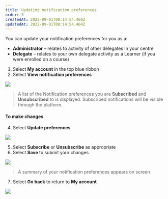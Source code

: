 ```yaml
---
title: Updating notification preferences
order: 3
createdAt: 2022-09-01T08:14:54.460Z
updatedAt: 2022-09-01T08:14:54.464Z
---
```

You can update your notification preferences for you as a:​

* **Administrator** – relates to activity of other delegates in your centre​
* **Delegate** – relates to your own delegate activity as a Learner (if you were enrolled on a course)

1. Select **My account** in the top blue ribbon​
2. Select **View notification preferences​**

![](/img/ad-1-19-Managing.jpg)

> A list of the Notification preferences you are **Subscribed** and **Unsubscribed** to is displayed. Subscribed notifications will be visible through the platform. ​

#### To make changes​

4. ​Select **Update preferences​**

![](/img/ad-1-21-Managing.jpg)

5. Select **Subscribe** or **Unsubscribe** as appropriate​
6. Select **Save** to submit your changes​

![](/img/ad-1-22-Managing.jpg)

> A summary of your notification preferences appears on screen​

7. Select **Go back** to return to **My account**

![](/img/ad-1-23-Managing.png)
